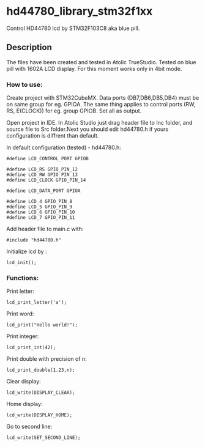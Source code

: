 # hd44780_library_stm32f1xx
Control HD44780 lcd by STM32F103C8 aka blue pill. 
## Description
The files have been created and tested in Atolic TrueStudio. Tested on blue pill with 1602A LCD display. For this moment works only in 4bit mode.
### How to use:
Create project with STM32CubeMX. Data ports (DB7,DB6,DB5,DB4) must be on same group for eg. GPIOA. The same thing applies to control ports
(RW, RS, E(CLOCK)) for eg. group GPIOB. Set all as output.

Open project in IDE. In Atolic Studio just drag header file to Inc folder, and source file to Src folder.Next you should edit hd44780.h if yours configuration is diffrent than default.

In default configuration (tested) - hd44780.h:
```
#define LCD_CONTROL_PORT GPIOB

#define LCD_RS GPIO_PIN_12
#define LCD_RW GPIO_PIN_13
#define LCD_CLOCK GPIO_PIN_14

#define LCD_DATA_PORT GPIOA

#define LCD_4 GPIO_PIN_8
#define LCD_5 GPIO_PIN_9
#define LCD_6 GPIO_PIN_10
#define LCD_7 GPIO_PIN_11
```


Add header file to main.c with:
```
#include "hd44780.h"
```

Initialize lcd by :
```
lcd_init();
```
### Functions:
Print letter:
```
lcd_print_letter('a');
```
Print word:
```
lcd_print("Hello world!");
```
Print integer:
```
lcd_print_int(42);
```
Print double with precision of n:
```
lcd_print_double(1.23,n);
```
Clear display:
```
lcd_write(DISPLAY_CLEAR);
```
Home display:
```
lcd_write(DISPLAY_HOME);
```
Go to second line:
```
lcd_write(SET_SECOND_LINE);
```

